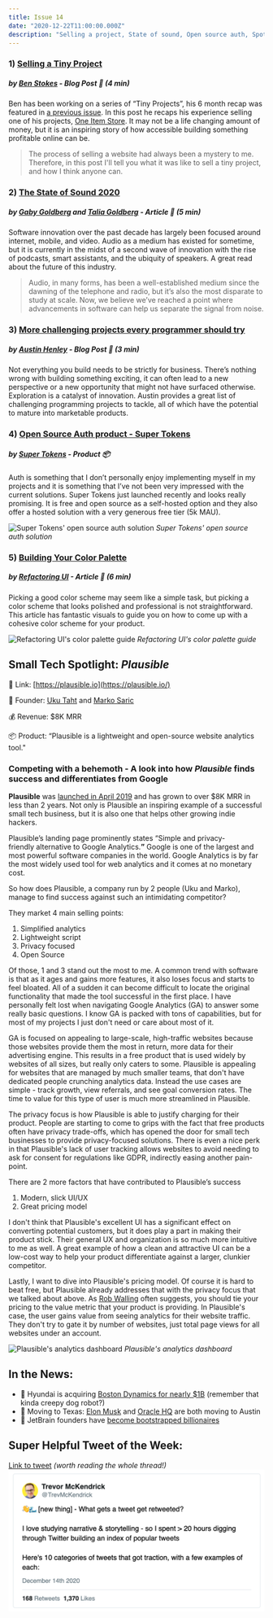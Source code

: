 ```yaml
---
title: Issue 14
date: "2020-12-22T11:00:00.000Z"
description: "Selling a project, State of sound, Open source auth, Spotlight: Plausible Analytics"
---
```

### **1) [Selling a Tiny Project](https://tinyprojects.dev/posts/selling_a_tiny_project)**

##### by **[Ben Stokes](https://twitter.com/tinyprojectsdev)** - Blog Post **📰 (4 min)**

Ben has been working on a series of “Tiny Projects”, his 6 month recap was featured in [a previous issue](https://smalltechbusiness.substack.com/p/small-tech-business-12-common-bootstrapper). In this post he recaps his experience selling one of his projects, [One Item Store](https://tinyprojects.dev/projects/one_item_store). It may not be a life changing amount of money, but it is an inspiring story of how accessible building something profitable online can be.

> The process of selling a website had always been a mystery to me. Therefore, in this post I'll tell you what it was like to sell a tiny project, and how I think anyone can.

### **2) [The State of Sound 2020](https://www.bvp.com/atlas/the-state-of-sound-in-2020-and-beyond)**

##### by **[Gaby Goldberg](https://twitter.com/gaby_goldberg)** and **[Talia Goldberg](https://twitter.com/TaliaGold)** - Article **📰 (5 min)**

Software innovation over the past decade has largely been focused around internet, mobile, and video. Audio as a medium has existed for sometime, but it is currently in the midst of a second wave of innovation with the rise of podcasts, smart assistants, and the ubiquity of speakers. A great read about the future of this industry.

> Audio, in many forms, has been a well-established medium since the dawning of the telephone and radio, but it’s also the most disparate to study at scale. Now, we believe we’ve reached a point where advancements in software can help us separate the signal from noise.

### **3) [More challenging projects every programmer should try](https://web.eecs.utk.edu/~azh/blog/morechallengingprojects.html)**

##### by **[Austin Henley](https://twitter.com/austinzhenley)** - Blog Post **📰 (3 min)**

Not everything you build needs to be strictly for business. There’s nothing wrong with building something exciting, it can often lead to a new perspective or a new opportunity that might not have surfaced otherwise. Exploration is a catalyst of innovation. Austin provides a great list of challenging programming projects to tackle, all of which have the potential to mature into marketable products.

### **4) [Open Source Auth product - Super Tokens](https://supertokens.io/)**

##### by **[Super Tokens](https://twitter.com/supertokensio)** - Product **📦**

Auth is something that I don’t personally enjoy implementing myself in my projects and it is something that I’ve not been very impressed with the current solutions. Super Tokens just launched recently and looks really promising. It is free and open source as a self-hosted option and they also offer a hosted solution with a very generous free tier (5k MAU).

![Super Tokens' open source auth solution](https://cdn.substack.com/image/fetch/w_1456,c_limit,f_auto,q_auto:good,fl_progressive:steep/https%3A%2F%2Fbucketeer-e05bbc84-baa3-437e-9518-adb32be77984.s3.amazonaws.com%2Fpublic%2Fimages%2F9baf4caf-4ddf-4f7a-ae9a-73ac996f0e53_1830x860.png)
*Super Tokens' open source auth solution*

### **5) [Building Your Color Palette](https://refactoringui.com/previews/building-your-color-palette/)**

##### by **[Refactoring UI](https://twitter.com/refactoringui)** - Article **📰 (6 min)**

Picking a good color scheme may seem like a simple task, but picking a color scheme that looks polished and professional is not straightforward. This article has fantastic visuals to guide you on how to come up with a cohesive color scheme for your product.

![Refactoring UI's color palette guide](https://cdn.substack.com/image/fetch/w_1456,c_limit,f_auto,q_auto:good,fl_progressive:steep/https%3A%2F%2Fbucketeer-e05bbc84-baa3-437e-9518-adb32be77984.s3.amazonaws.com%2Fpublic%2Fimages%2F80c4a55a-77e6-4938-87ea-a9250fb1ec63_1362x1058.png)
*Refactoring UI's color palette guide*

## Small Tech Spotlight: *Plausible*

🔗 Link: [https://plausible.io](https://plausible.io/)

👤 Founder: [Uku Taht](https://twitter.com/ukutaht) and [Marko Saric](https://twitter.com/markosaric)

💰 Revenue: $8K MRR

📦 Product: “Plausible is a lightweight and open-source website analytics tool."

### Competing with a behemoth - A look into how ***Plausible*** finds success and differentiates from Google

**Plausible** was [launched in April 2019](https://plausible.io/blog/launching-plausible) and has grown to over $8K MRR in less than 2 years. Not only is Plausible an inspiring example of a successful small tech business, but it is also one that helps other growing indie hackers.

Plausible’s landing page prominently states “Simple and privacy-friendly alternative to Google Analytics.**”** Google is one of the largest and most powerful software companies in the world. Google Analytics is by far the most widely used tool for web analytics and it comes at no monetary cost.

So how does Plausible, a company run by 2 people (Uku and Marko), manage to find success against such an intimidating competitor?

They market 4 main selling points:

1. Simplified analytics
2. Lightweight script
3. Privacy focused
4. Open Source

Of those, 1 and 3 stand out the most to me. A common trend with software is that as it ages and gains more features, it also loses focus and starts to feel bloated. All of a sudden it can become difficult to locate the original functionality that made the tool successful in the first place. I have personally felt lost when navigating Google Analytics (GA) to answer some really basic questions. I know GA is packed with tons of capabilities, but for most of my projects I just don't need or care about most of it.

GA is focused on appealing to large-scale, high-traffic websites because those websites provide them the most in return, more data for their advertising engine. This results in a free product that is used widely by websites of all sizes, but really only caters to some. Plausible is appealing for websites that are managed by much smaller teams, that don't have dedicated people crunching analytics data. Instead the use cases are simple - track growth, view referrals, and see goal conversion rates. The time to value for this type of user is much more streamlined in Plausible.

The privacy focus is how Plausible is able to justify charging for their product. People are starting to come to grips with the fact that free products often have privacy trade-offs, which has opened the door for small tech businesses to provide privacy-focused solutions. There is even a nice perk in that Plausible's lack of user tracking allows websites to avoid needing to ask for consent for regulations like GDPR, indirectly easing another pain-point.

There are 2 more factors that have contributed to Plausible’s success

1. Modern, slick UI/UX
2. Great pricing model

I don't think that Plausible's excellent UI has a significant effect on converting potential customers, but it does play a part in making their product stick. Their general UX and organization is so much more intuitive to me as well. A great example of how a clean and attractive UI can be a low-cost way to help your product differentiate against a larger, clunkier competitor.

Lastly, I want to dive into Plausible's pricing model. Of course it is hard to beat free, but Plausible already addresses that with the privacy focus that we talked about above. As [Rob Walling](https://twitter.com/robwalling) often suggests, you should tie your pricing to the value metric that your product is providing. In Plausible's case, the user gains value from seeing analytics for their website traffic. They don't try to gate it by number of websites, just total page views for all websites under an account.

![Plausible's analytics dashboard](https://cdn.substack.com/image/fetch/w_1456,c_limit,f_auto,q_auto:good,fl_progressive:steep/https%3A%2F%2Fbucketeer-e05bbc84-baa3-437e-9518-adb32be77984.s3.amazonaws.com%2Fpublic%2Fimages%2F66a574a4-c495-4bcc-abdf-7ad16f89a11e_1107x635.png)
*Plausible's analytics dashboard*

## **In the News:**

- 🦾 Hyundai is acquiring [Boston Dynamics for nearly $1B](https://www.therobotreport.com/hyundai-acquires-boston-dynamics-for-921m/) (remember that kinda creepy dog robot?)
- 🌵 Moving to Texas: [Elon Musk](https://www.ktvu.com/news/tesla-ceo-elon-musk-critical-of-california-leaves-the-state-and-moves-to-texas) and [Oracle HQ](https://www.sec.gov/ix?doc=/Archives/edgar/data/1341439/000156459020056896/orcl-10q_20201130.htm) are both moving to Austin
- 🧠 JetBrain founders have [become bootstrapped billionaires](https://www.bloomberg.com/news/articles/2020-12-18/czech-startup-founders-turn-billionaires-without-vc-help)

## **Super Helpful Tweet of the Week:**

[Link to tweet](https://twitter.com/TrevMcKendrick/status/1338558086387101697)
*(worth reading the whole thread!)*
![Trevor McKendrick tweet image](./trevor_tweet.png)